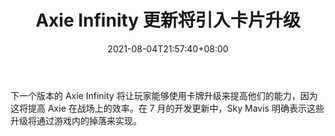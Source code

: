 ﻿---
title: "Axie Infinity 更新将引入卡片升级"
date: 2021-08-04T21:57:40+08:00
lastmod: 2021-08-04T16:45:40+08:00
draft: false
authors: ["Jed"]
description: "下一个版本的 Axie Infinity 将让玩家能够使用卡牌升级来提高他们的能力，因为这将提高 Axie 在战场上的效率。在 7 月的开发更新中，Sky Mavis 明确表示这些升级将通过游戏内的掉落来实现。"
featuredImage: "axie-infinity-update-will-introduce-card-upgrades.png"
tags: ["Virtual World","虚拟世界","Play to Earn"]
categories: ["news"]
news: ["虚拟世界"]
weight: 
lightgallery: true
pinned: false
recommend: false
recommend1: false
---

下一个版本的 Axie Infinity 将让玩家能够使用卡牌升级来提高他们的能力，因为这将提高 Axie 在战场上的效率。在 7 月的开发更新中，Sky Mavis 明确表示这些升级将通过游戏内的掉落来实现。

<!--more-->

